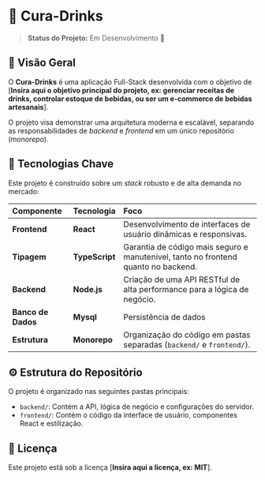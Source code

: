 # 🍹 Cura-Drinks

> **Status do Projeto:** Em Desenvolvimento 🚧

## 📝 Visão Geral

O **Cura-Drinks** é uma aplicação Full-Stack desenvolvida com o objetivo de [**Insira aqui o objetivo principal do projeto, ex: gerenciar receitas de drinks, controlar estoque de bebidas, ou ser um e-commerce de bebidas artesanais**].

O projeto visa demonstrar uma arquitetura moderna e escalável, separando as responsabilidades de *backend* e *frontend* em um único repositório (*monorepo*).

## 🚀 Tecnologias Chave

Este projeto é construído sobre um *stack* robusto e de alta demanda no mercado:

| Componente | Tecnologia | Foco |
| :--- | :--- | :--- |
| **Frontend** | **React** | Desenvolvimento de interfaces de usuário dinâmicas e responsivas. |
| **Tipagem** | **TypeScript** | Garantia de código mais seguro e manutenível, tanto no frontend quanto no backend. |
| **Backend** | **Node.js** | Criação de uma API RESTful de alta performance para a lógica de negócio. |
| **Banco de Dados** | **Mysql** | Persistência de dados 
| **Estrutura** | **Monorepo** | Organização do código em pastas separadas (`backend/` e `frontend/`). |

## ⚙️ Estrutura do Repositório

O projeto é organizado nas seguintes pastas principais:

*   `backend/`: Contém a API, lógica de negócio e configurações do servidor.
*   `frontend/`: Contém o código da interface de usuário, componentes React e estilização.



## 📄 Licença

Este projeto está sob a licença [**Insira aqui a licença, ex: MIT**].
